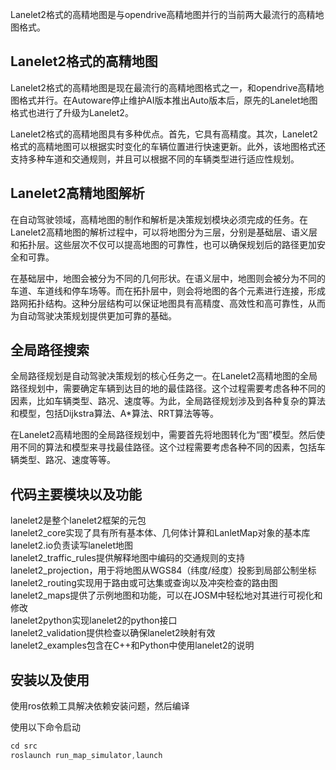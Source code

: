 Lanelet2格式的高精地图是与opendrive高精地图并行的当前两大最流行的高精地图格式。

## Lanelet2格式的高精地图

Lanelet2格式的高精地图是现在最流行的高精地图格式之一，和opendrive高精地图格式并行。在Autoware停止维护AI版本推出Auto版本后，原先的Lanelet地图格式也进行了升级为Lanelet2。

Lanelet2格式的高精地图具有多种优点。首先，它具有高精度。其次，Lanelet2格式的高精地图可以根据实时变化的车辆位置进行快速更新。此外，该地图格式还支持多种车道和交通规则，并且可以根据不同的车辆类型进行适应性规划。

## Lanelet2高精地图解析

在自动驾驶领域，高精地图的制作和解析是决策规划模块必须完成的任务。在Lanelet2高精地图的解析过程中，可以将地图分为三层，分别是基础层、语义层和拓扑层。这些层次不仅可以提高地图的可靠性，也可以确保规划后的路径更加安全和可靠。

在基础层中，地图会被分为不同的几何形状。在语义层中，地图则会被分为不同的车道、车道线和停车场等。而在拓扑层中，则会将地图的各个元素进行连接，形成路网拓扑结构。这种分层结构可以保证地图具有高精度、高效性和高可靠性，从而为自动驾驶决策规划提供更加可靠的基础。

## 全局路径搜索

全局路径规划是自动驾驶决策规划的核心任务之一。在Lanelet2高精地图的全局路径规划中，需要确定车辆到达目的地的最佳路径。这个过程需要考虑各种不同的因素，比如车辆类型、路况、速度等。为此，全局路径规划涉及到各种复杂的算法和模型，包括Dijkstra算法、A*算法、RRT算法等等。

在Lanelet2高精地图的全局路径规划中，需要首先将地图转化为“图”模型。然后使用不同的算法和模型来寻找最佳路径。这个过程需要考虑各种不同的因素，包括车辆类型、路况、速度等等。

## 代码主要模块以及功能

lanelet2是整个lanelet2框架的元包  
lanelet2_core实现了具有所有基本体、几何体计算和LanletMap对象的基本库  
lanelet2.io负责读写lanelet地图  
lanelet2_traffic_rules提供解释地图中编码的交通规则的支持  
lanelet2_projection，用于将地图从WGS84（纬度/经度）投影到局部公制坐标  
lanelet2_routing实现用于路由或可达集或查询以及冲突检查的路由图  
lanelet2_maps提供了示例地图和功能，可以在JOSM中轻松地对其进行可视化和修改  
lanelet2python实现lanelet2的python接口  
lanelet2_validation提供检查以确保lanelet2映射有效  
lanelet2_examples包含在C++和Python中使用lanelet2的说明  

## 安装以及使用

使用ros依赖工具解决依赖安装问题，然后编译

使用以下命令启动

```JavaScript
cd src
roslaunch run_map_simulator,launch
```